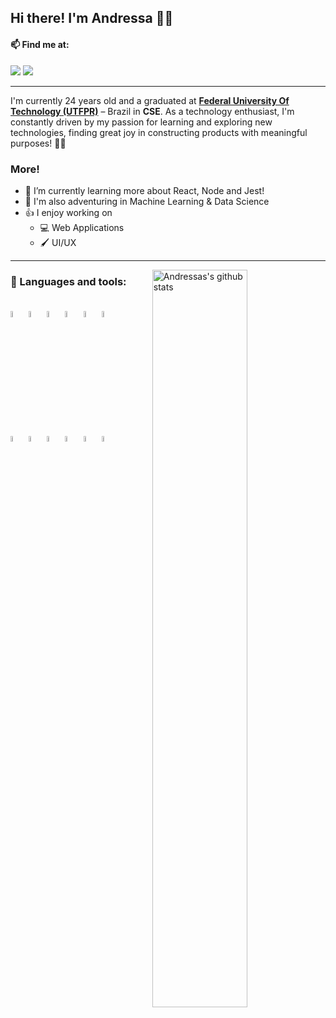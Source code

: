 ## Hi there! I'm Andressa 👩‍💻

#### 📫 Find me at:
<div>
  <a href="mailto:andressafgdias@gmail.com" target="_blank" ><img src="https://img.shields.io/badge/Gmail-D14836?style=for-the-badge&logo=gmail&logoColor=white"></a>
  <a href="https://www.linkedin.com/in/andressa-gobbo-9264a61a9/" target="_blank" ><img src="https://img.shields.io/badge/LinkedIn-0077B5?style=for-the-badge&logo=linkedin&logoColor=white"></a>
</div>
<hr>
<p>
  I'm currently 24 years old and a graduated at <strong><a href="http://www.utfpr.edu.br/">Federal University Of Technology (UTFPR)</a></strong> – Brazil in <strong>CSE</strong>. As a technology enthusiast, I'm constantly driven by my passion for learning and exploring new technologies, finding great joy in constructing products with meaningful purposes! 💙🚀
</p>

### More!
- 🌱 I’m currently learning more about React, Node and Jest!
- 🧗 I'm also adventuring in Machine Learning & Data Science
- 👍 I enjoy working on
  - 💻 Web Applications
  - 🖌️ UI/UX

<hr>

<p>
  <a href="https://github.com/andressafgd/handle-path-oz">
    <img width="55%" align="right" alt="Andressas's github stats" src="https://github-readme-stats.vercel.app/api?username=andressafgd&count_private=true&show_icons=true&theme=radical" />
  </a>

  ### 🧰 Languages and tools: 
  <br/>
  <code><img width="5%" src="https://cdn.jsdelivr.net/gh/devicons/devicon/icons/css3/css3-original.svg"></code>
  <code><img width="5%" src="https://cdn.jsdelivr.net/gh/devicons/devicon/icons/html5/html5-original.svg"></code>
  <code><img width="5%" src="https://cdn.jsdelivr.net/gh/devicons/devicon/icons/javascript/javascript-original.svg"></code>
  <code><img width="5%" src="https://cdn.jsdelivr.net/gh/devicons/devicon/icons/typescript/typescript-original.svg"></code>
  <code><img width="5%" src="https://cdn.jsdelivr.net/gh/devicons/devicon/icons/jest/jest-plain.svg"></code>
  <code><img width="5%" src="https://cdn.jsdelivr.net/gh/devicons/devicon/icons/react/react-original.svg"></code>
  <br />
  <code><img width="5%" src="https://cdn.jsdelivr.net/gh/devicons/devicon/icons/mysql/mysql-original.svg"></code>
  <code><img width="5%" src="https://cdn.jsdelivr.net/gh/devicons/devicon/icons/nodejs/nodejs-original.svg"></code>
  <code><img width="5%" src="https://cdn.jsdelivr.net/gh/devicons/devicon/icons/sequelize/sequelize-original.svg"></code>
  <code><img width="5%" src="https://cdn.jsdelivr.net/gh/devicons/devicon/icons/python/python-original.svg"></code>
  <code><img width="5%" src="https://cdn.jsdelivr.net/gh/devicons/devicon/icons/photoshop/photoshop-plain.svg"></code>
  <code><img width="5%" src="https://cdn.jsdelivr.net/gh/devicons/devicon/icons/illustrator/illustrator-plain.svg"></code>
</p>




